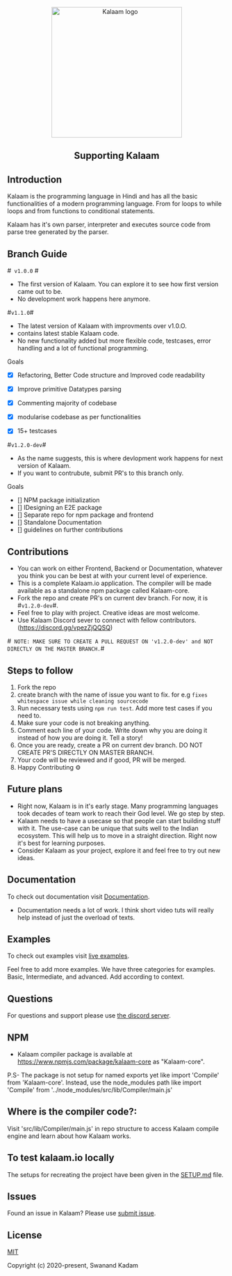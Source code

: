 <p align="center"><a href="kalaam.io" target="_blank" rel="noopener noreferrer"><img width="300" src="https://i.ibb.co/Dg3jzC5/Logo.png" alt="Kalaam logo"></a></p>

<h2 align="center">Supporting Kalaam</h2>

## Introduction

Kalaam is the programming language in Hindi and has all the basic functionalities of a modern programming language. From for loops to while loops and from functions to conditional statements.

Kalaam has it's own parser, interpreter and executes source code from parse tree generated by the parser.


## Branch Guide

#` v1.0.0` #

- The first version of Kalaam. You can explore it to see how first version came out to be. 
- No development work happens here anymore.


#`v1.1.0`#

- The latest version of Kalaam with improvments over v1.0.O. 
- contains latest stable Kalaam code. 
- No new functionality added but more flexible code, testcases, error handling and a lot of functional programming.

Goals

- [x] Refactoring, Better Code structure and Improved code readability
- [x] Improve primitive Datatypes parsing
- [x] Commenting majority of codebase
- [x] modularise codebase as per functionalities
- [x] 15+ testcases


#`v1.2.0-dev`#

- As the name suggests, this is where devlopment work happens for next version of Kalaam. 
- If you want to contrubute, submit PR's to this branch only.

Goals

- [] NPM package initialization
- [] IDesigning an E2E package
- [] Separate repo for npm package and frontend
- [] Standalone Documentation
- [] guidelines on further contributions



## Contributions

- You can work on either Frontend, Backend or Documentation, whatever you think you can be best at with your current level of experience.
- This is a complete Kalaam.io application. The compiler will be made available as a standalone npm package called Kalaam-core.
- Fork the repo and create PR's on current dev branch. For now, it is #`v1.2.0-dev`#.
- Feel free to play with project. Creative ideas are most welcome.
- Use Kalaam Discord sever to connect with fellow contributors. (https://discord.gg/vpezZjQQSQ)

#` NOTE: MAKE SURE TO CREATE A PULL REQUEST ON 'v1.2.0-dev' and NOT DIRECTLY ON THE MASTER BRANCH.`#


## Steps to follow 

1. Fork the repo
2. create branch with the name of issue you want to fix. for e.g ```fixes whitespace issue while cleaning sourcecode```
3. Run necessary tests using ```npm run test```. Add more test cases if you need to.
4. Make sure your code is not breaking anything.
5. Comment each line of your code. Write down why you are doing it instead of how you are doing it. Tell a story!
6. Once you are ready, create a PR on current dev branch. DO NOT CREATE PR'S DIRECTLY ON MASTER BRANCH.
7. Your code will be reviewed and if good, PR will be merged.
8. Happy Contributing ⚙️


## Future plans

- Right now, Kalaam is in it's early stage. Many programming languages took decades of team work to reach their God level. We go step by step.
- Kalaam needs to have a usecase so that people can start building stuff with it. The use-case can be unique that suits well to the Indian ecosystem. This will help us to move in a straight direction. Right now it's best for learning purposes.
- Consider Kalaam as your project, explore it and feel free to try out new ideas.

## Documentation

To check out documentation visit [Documentation](https://www.kalaam.io/documentation).

- Documentation needs a lot of work. I think short video tuts will really help instead of just the overload of texts.

## Examples

To check out examples visit [live examples](https://www.kalaam.io/examples).

Feel free to add more examples. We have three categories for examples. Basic, Intermediate, and advanced. Add according to context.

## Questions

For questions and support please use [the discord server](https://discord.com/invite/EMyA8TA).

## NPM

- Kalaam compiler package is available at https://www.npmjs.com/package/kalaam-core as "Kalaam-core".

P.S- The package is not setup for named exports yet like import 'Compile' from 'Kalaam-core'.
Instead, use the node_modules path like import 'Compile' from '../node_modules/src/lib/Compiler/main.js'

## Where is the compiler code?:

Visit 'src/lib/Compiler/main.js' in repo structure to access Kalaam compile engine and learn about how Kalaam works.

## To test kalaam.io locally

The setups for recreating the project have been given in the [SETUP.md](SETUP.md) file.

## Issues

Found an issue in Kalaam? Please use [submit issue](https://github.com/Kalaam-Programming-Language/Kalaam/issues).

## License

[MIT](http://opensource.org/licenses/MIT)

Copyright (c) 2020-present, Swanand Kadam
